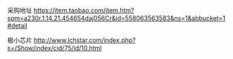 采购地址
https://item.taobao.com/item.htm?spm=a230r.1.14.21.454654daj056Cr&id=558063563583&ns=1&abbucket=1#detail

极小芯片
http://www.lchstar.com/index.php?s=/Show/index/cid/75/id/10.html